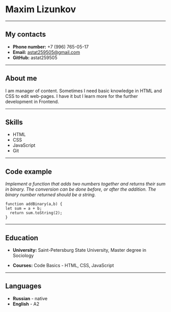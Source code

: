 # Maxim Lizunkov
****
## My contacts

* **Phone number:** +7 (996) 765-05-17
* **Email:** astat259505@gmail.com
* **GitHub:** astat259505
****
## About me

I am manager of content. Sometimes I need basic knowledge in HTML and CSS to edit web-pages. I have it but I learn more for the further development in Frontend.
****
## Skills

* HTML
* CSS
* JavaScript
* Git
****
## Code example

*Implement a function that adds two numbers together and returns their sum in binary. The conversion can be done before, or after the addition.
The binary number returned should be a string.*

```
function addBinary(a,b) {
let sum = a + b;
  return sum.toString(2);
}
```
****
## Education 

* **University:** Saint-Petersburg State University, Master degree in Sociology

* **Courses:** Code Basics - HTML, CSS, JavaScript
****
## Languages

* **Russian** - native
* **English** - A2



